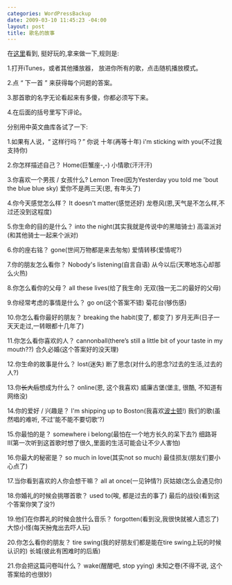 ```yaml
--- 
categories: WordPressBackup
date: 2009-03-10 11:45:23 -04:00
layout: post
title: 歌名的故事
---
```

在<a href="http://www.douban.com/note/28504833/?from=mb-117221880" target="_blank">这里</a>看到, 挺好玩的,拿来做一下,规则是:

1.打开iTunes，或者其他播放器， 放进你所有的歌，点击随机播放模式。

2.点 “ 下一首 ” 来获得每个问题的答案。

3.那首歌的名字无论看起来有多傻，你都必须写下来。

4.在后面的括号里写下评论。

<!--more-->

分别用中英文曲库各试了一下:

1.如果有人说，“ 这样行吗？” 你说
十年(再等十年)
i'm sticking with you(不过我支持你)

2.你怎样描述自己？
Home(巨蟹座-,-)
小情歌(汗汗汗)

3.你喜欢一个男孩 / 女孩什么?
Lemon Tree(因为Yesterday you told me 'bout the blue blue sky)
爱你不是两三天(恩, 有年头了)

4.你今天感觉怎么样？
It doesn't matter(感觉还好)
龙卷风(恩,天气是不怎么样,不过还没到这程度)

5.你生命的目的是什么？
into the night(其实我就是传说中的黑暗骑士)
高温派对(和其他骑士一起来个派对)

6.你的座右铭？
gone(世间万物都是来去匆匆)
爱情转移(爱情呢?)

7.你的朋友怎么看你？
Nobody's listening(自言自语)
从今以后(天寒地冻心却那么火热)

8.你怎么看你的父母？
all these lives(给了我生命)
无双(独一无二的最好的父母)

9.你经常考虑的事情是什么？
go on(这个答案不错)
菊花台(够伤感)

10.你怎么看你最好的朋友？
breaking the habit(变了, 都变了)
岁月无声(日子一天天走过,一转眼都十几年了)

11.你怎么看你喜欢的人？
cannonball(there’s still a little bit of your taste in my mouth??)
合久必婚(这个答案好的没天理)

12.你生命的故事是什么？
lost(迷失)
断了思念(对什么的思念?过去的生活,过去的人?)

13.你<span style="text-decoration:line-through;">长大后</span>想成为什么？
online(恩, 这个我喜欢)
威廉古堡(堡主, 很酷, 不知道有网络没)

14.你的爱好 / 兴趣是？
I'm shipping up to Boston(我喜欢<a href="http://ztnote.com/2008/05/boston/" target="_blank">波士顿</a>!)
我们的歌(虽然唱的难听, 不过'能不能不要切歌'?)

15.你最怕的是？
somewhere i belong(最怕在一个地方长久的呆下去?)
细路哥II(第一次听到这首歌时想了很久,里面的生活可能会让不少人害怕)

16.你最大的秘密是？
so much in love(其实not so much)
最佳损友(朋友们要小心点了)

17.当你看到喜欢的人你会想干嘛？
all at once(一见钟情?)
灰姑娘(怎么会遇见你)

18.你婚礼的时候会挑哪首歌？
used to(唉, 都是过去的事了)
最后的战役(看到这个答案你笑了没?)

19.他们在你葬礼的时候会放什么音乐？
forgotten(看到没,我很快就被人遗忘了)
大惊小怪(每天<span style="text-decoration:line-through;">扮</span>鬼出去吓人玩)

20.你怎么看你的朋友？
tire swing(我的好朋友们都是能在tire swing上玩的时候认识的)
长城(彼此有困难时的后盾)

21.你会把这篇问卷叫什么？
wake(醒醒吧, stop yying)
未知之卷(不得不说, 这个答案给的也很妙)
